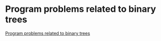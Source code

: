 # Program problems related to binary trees
[Program problems related to binary trees](https://aiwithcloud.com/2022/09/19/program_problems_related_to_binary_trees/)